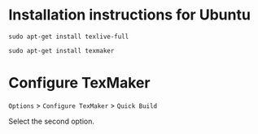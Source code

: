 # Installation instructions for Ubuntu

`sudo apt-get install texlive-full`

`sudo apt-get install texmaker`


# Configure TexMaker
`Options` > `Configure TexMaker` > `Quick Build`

Select the second option.

